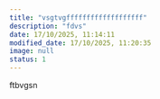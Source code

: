 ```yaml
---
title: "vsgtvgfffffffffffffffffff"
description: "fdvs"
date: 17/10/2025, 11:14:11
modified_date: 17/10/2025, 11:20:35
image: null
status: 1
---
```

<p>ftbvgsn</p>
